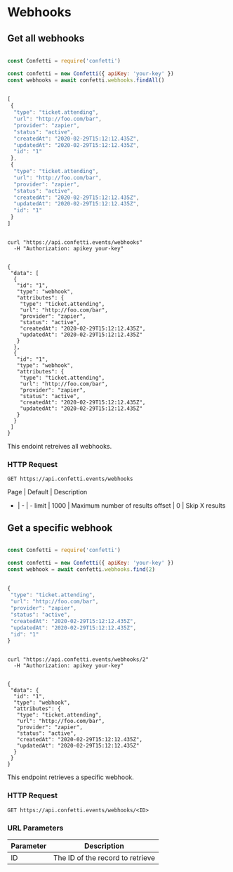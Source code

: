 # Webhooks
## Get all webhooks

  ```javascript
        
const Confetti = require('confetti')

const confetti = new Confetti({ apiKey: 'your-key' })
const webhooks = await confetti.webhooks.findAll()
        
```
```javascript
[
 {
  "type": "ticket.attending",
  "url": "http://foo.com/bar",
  "provider": "zapier",
  "status": "active",
  "createdAt": "2020-02-29T15:12:12.435Z",
  "updatedAt": "2020-02-29T15:12:12.435Z",
  "id": "1"
 },
 {
  "type": "ticket.attending",
  "url": "http://foo.com/bar",
  "provider": "zapier",
  "status": "active",
  "createdAt": "2020-02-29T15:12:12.435Z",
  "updatedAt": "2020-02-29T15:12:12.435Z",
  "id": "1"
 }
]
```


```shell

curl "https://api.confetti.events/webhooks"
  -H "Authorization: apikey your-key"
        
```
```shell
{
 "data": [
  {
   "id": "1",
   "type": "webhook",
   "attributes": {
    "type": "ticket.attending",
    "url": "http://foo.com/bar",
    "provider": "zapier",
    "status": "active",
    "createdAt": "2020-02-29T15:12:12.435Z",
    "updatedAt": "2020-02-29T15:12:12.435Z"
   }
  },
  {
   "id": "1",
   "type": "webhook",
   "attributes": {
    "type": "ticket.attending",
    "url": "http://foo.com/bar",
    "provider": "zapier",
    "status": "active",
    "createdAt": "2020-02-29T15:12:12.435Z",
    "updatedAt": "2020-02-29T15:12:12.435Z"
   }
  }
 ]
}
```
This endoint retreives all webhooks.
### HTTP Request
`GET https://api.confetti.events/webhooks`

Page | Default | Description
- | - | -
limit | 1000 | Maximum number of results
offset | 0 | Skip X results


## Get a specific webhook
```javascript

const Confetti = require('confetti')

const confetti = new Confetti({ apiKey: 'your-key' })
const webhook = await confetti.webhooks.find(2)
        
```
```javascript
{
 "type": "ticket.attending",
 "url": "http://foo.com/bar",
 "provider": "zapier",
 "status": "active",
 "createdAt": "2020-02-29T15:12:12.435Z",
 "updatedAt": "2020-02-29T15:12:12.435Z",
 "id": "1"
}
```

```shell

curl "https://api.confetti.events/webhooks/2"
  -H "Authorization: apikey your-key"
        
```
```shell
{
 "data": {
  "id": "1",
  "type": "webhook",
  "attributes": {
   "type": "ticket.attending",
   "url": "http://foo.com/bar",
   "provider": "zapier",
   "status": "active",
   "createdAt": "2020-02-29T15:12:12.435Z",
   "updatedAt": "2020-02-29T15:12:12.435Z"
  }
 }
}
```

This endpoint retrieves a specific webhook.

### HTTP Request
`GET https://api.confetti.events/webhooks/<ID>`

### URL Parameters
Parameter | Description
--------- | -----------
ID | The ID of the record to retrieve
  
